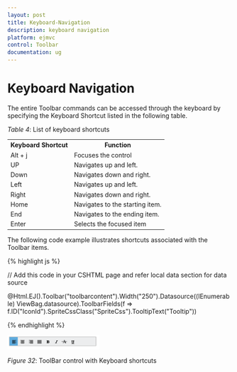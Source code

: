 ```yaml
---
layout: post
title: Keyboard-Navigation
description: keyboard navigation
platform: ejmvc
control: Toolbar
documentation: ug
---
```


# Keyboard Navigation

The entire Toolbar commands can be accessed through the keyboard by specifying the Keyboard Shortcut listed in the following table.

_Table_ _4_: List of keyboard shortcuts

<table>
<tr>
<th>
Keyboard Shortcut</th><th>
Function</th></tr>
<tr>
<td>
Alt + j</td><td>
Focuses the control</td></tr>
<tr>
<td>
UP</td><td>
Navigates up and left.</td></tr>
<tr>
<td>
Down</td><td>
Navigates down and right.</td></tr>
<tr>
<td>
Left</td><td>
Navigates up and left.</td></tr>
<tr>
<td>
Right</td><td>
Navigates down and right.</td></tr>
<tr>
<td>
Home</td><td>
Navigates to the starting item.</td></tr>
<tr>
<td>
End</td><td>
Navigates to the ending item.</td></tr>
<tr>
<td>
Enter</td><td>
Selects the focused item</td></tr>
</table>


The following code example illustrates shortcuts associated with the Toolbar items.

{% highlight js %}


// Add this code in your CSHTML page and refer local data section for data source

<div class="cols-sample-area"> 
   @Html.EJ().Toolbar("toolbarcontent").Width("250").Datasource((IEnumerable<ToolbarLocalBinding>)
   ViewBag.datasource).ToolbarFields(f => f.ID("IconId").SpriteCssClass("SpriteCss").TooltipText("Tooltip")) 

</div>


{% endhighlight %}


![](Keyboard-Navigation_images/Keyboard-Navigation_img1.png)


_Figure_ _32_: ToolBar control with Keyboard shortcuts

